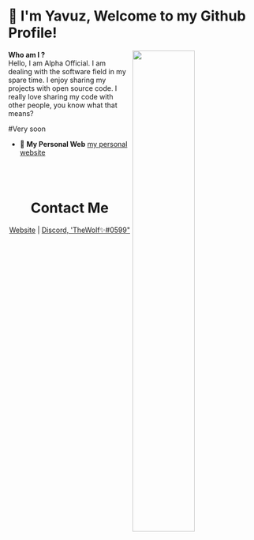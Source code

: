 
#  👋 I'm Yavuz,  Welcome to my Github Profile!


<img width="50%" align="right" src="https://github-readme-stats.vercel.app/api/top-langs/?username=AlphaOfficial0&theme=dark&hide_border=true&layout=compact">

**Who am I ?**
<br>
  Hello, I am Alpha Official. I am dealing with the software field in my spare time. I enjoy sharing my projects with open source code. I really love sharing my code with other people, you know what that means?

#Very soon 

- 📢 **My Personal Web** [my personal website](https://umutgulmez.github.io/)

<br><br>
<h1 align="center"> Contact Me </h1>

<p align="center">
  <a href="https://alphadev.github.io/" target="_blank">Website</a>
  |
  <a href="https://discord.com/users/481425230636646419" target="_blank">Discord, 'TheWolf✨#0599"</a>
</p>
